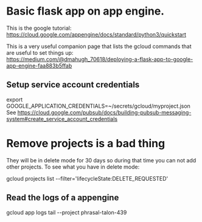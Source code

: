 # Basic flask app on app engine.

This is the google tutorial:
https://cloud.google.com/appengine/docs/standard/python3/quickstart

This is a very useful companion page that lists the gcloud commands that are useful to set things up:
https://medium.com/@dmahugh_70618/deploying-a-flask-app-to-google-app-engine-faa883b5ffab

## Setup service account credentials
export GOOGLE_APPLICATION_CREDENTIALS=~/secrets/gcloud/myproject.json
See https://cloud.google.com/pubsub/docs/building-pubsub-messaging-system#create_service_account_credentials

# Remove projects is a bad thing
They will be in delete mode for 30 days so during that time you can not add other projects. To see what you have in delete mode:

gcloud projects list --filter='lifecycleState:DELETE_REQUESTED'


## Read the logs of a appengine
gcloud app logs tail --project phrasal-talon-439
